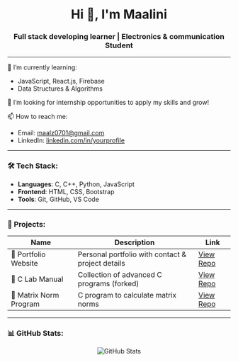 <h1 align="center">Hi 👋, I'm Maalini</h1>
<h3 align="center">Full stack developing learner  | Electronics & communication Student</h3>

---

🌱 I’m currently learning:
- JavaScript, React.js, Firebase
- Data Structures & Algorithms

💼 I’m looking for internship opportunities to apply my skills and grow!

📫 How to reach me:
- Email: maalz0701@gmail.com
- LinkedIn: [linkedin.com/in/yourprofile](https://www.linkedin.com/in/maalini-b-n-132977335/)

---

### 🛠️ Tech Stack:
- **Languages**: C, C++, Python, JavaScript
- **Frontend**: HTML, CSS, Bootstrap
- **Tools**: Git, GitHub, VS Code

---

### 📌 Projects:
| Name | Description | Link |
|------|-------------|------|
| 💼 Portfolio Website | Personal portfolio with contact & project details | [View Repo](https://github.com/maalini07/PORTFOLIO) |
| 📘 C Lab Manual | Collection of advanced C programs (forked) | [View Repo](https://github.com/maalini07/Advanced-C-Lab-Manual) |
| 📐 Matrix Norm Program | C program to calculate matrix norms | [View Repo](https://github.com/maalini07/Norm-of-a-matrix) |

---

### 📊 GitHub Stats:
<p align="center">
  <img src="https://github-readme-stats.vercel.app/api?username=maalini07&show_icons=true&theme=radical" alt="GitHub Stats" />
</p>
